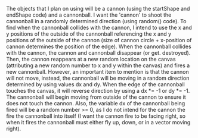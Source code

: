The objects that I plan on using will be a cannon (using the startShape and endShape code) and a cannonball. I want the 'cannon' to shoot the cannonball in a randomly determined direction (using random() code). To find when the cannonball collides with the cannon, I intend to use the x and y positions of the outside of the cannonball referencing the x and y positions of the outside of the cannon (size of cannon circle + x-position of cannon determines the position of the edge). When the cannonball collides with the cannon, the cannon and cannonball disappear (or get. destroyed). Then, the cannon reappears at a new random location on the canvas (attributing a new random number to x and y within the canvas) and fires a new cannonball. However, an important item to mention is that the cannon will not move, instead, the cannonball will be moving in a random direction determined by using values dx and dy. When the edge of the cannonball touches the canvas, it will reverse direction by using a dx *= -1 or dy *= -1. The cannonball will begin moving from outside of the cannon to ensure it does not touch the cannon. Also, the variable dx of the cannonball being fired will be a random number >= 0, as I do not intend for the cannon the fire the cannonball into itself (I want the cannon fire to be facing right, so when it fires the cannonball must either fly up, down, or in a vector moving right).

